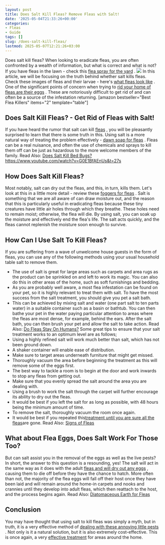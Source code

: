 ```yaml
---
layout: post
title: Does Salt Kill Fleas? Remove Fleas with Salt!
date: '2025-05-04T21:33:26+00:00'
categories:
- Fleas
- Guide
tags: []
slug: /does-salt-kill-fleas/
lastmod: 2025-05-07T12:21:26+03:00
---
```


Does salt kill fleas? When looking to eradicate fleas, you are often confronted by a wealth of information, but what is correct and what is not? If you have fleas in the lawn - check this
[flea spray for the yard](https://pestpolicy.com/best-flea-spray-for-yard/)
.
![](/assets/img/img/)
In this article, we will be focusing on the truth behind whether salt kills fleas. Check these images of fleas and their larvae - here's
[what fleas look like](https://pestpolicy.com/what-do-fleas-look-like/)
.
One of the significant points of concern when trying to
[rid your home of fleas are their eggs](https://pestpolicy.com/does-the-dryer-kill-fleas/)
. These are notoriously difficult to get rid of and can often be a source of the infestation returning.
[amazon bestseller="Best Flea Killers" items="2" template="table"]
## Does Salt Kill Fleas? - Get Rid of Fleas with Salt!
If you have heard the rumor that salt can kill
[fleas](http://ipm.ucanr.edu/PMG/PESTNOTES/pn7419.html)
, you will be pleasantly surprised to learn that there is some truth in this. Using salt is a more natural way of treating the problem effectively -
[dawn soap for fleas](https://pestpolicy.com/dawn-dish-soap-for-fleas/)
.
Fleas can be a real nuisance, and often the use of chemicals and sprays to kill them off can be just as hazardous to the more welcome members of the family. Read Also:
[Does Salt Kill Bed Bugs?](https://pestpolicy.com/does-salt-kill-bed-bugs/)
https://www.youtube.com/watch?v=G0E1BfAEnUs&t=27s
## How Does Salt Kill Fleas?
Most notably, salt can dry out the fleas, and this, in turn, kills them. Let's look at this in a little more detail - review these
[foggers for fleas](https://pestpolicy.com/best-fogger-for-fleas/)
.
Salt is something that we are all aware of can draw moisture out, and the reason that this is particularly useful in eradicating fleas because these tiny creatures have little air holes through which they breathe.
These holes need to remain moist; otherwise, the flea will die. By using salt, you can soak up the moisture and effectively end the flea's life. The salt acts quickly, and the fleas cannot replenish the moisture soon enough to survive.
## How Can I Use Salt To Kill Fleas?
If you are suffering from a wave of unwelcome house guests in the form of fleas, you can use any of the following methods using your usual household table salt to remove them.
- The use of salt is great for large areas such as carpets and area rugs as the product can be sprinkled on and left to work its magic. You can also do this in other areas of the home, such as soft furnishings and bedding.
- As you are probably well aware, a most flea infestation can be found on your pet, so it is highly relevant to treat them with salt. To have the most success from the salt treatment, you should give you pet a salt bath.
- This can be achieved by mixing salt and water (one part salt to ten parts water) in a suitable container such as a basin or bathtub.
You can then bathe your pet in the water paying particular attention to areas where the fleas are most dense, for example, behind the ears.
After the salt bath, you can then brush your pet and allow the salt to take action. Read Also:
[Do Fleas Stay On Humans?](https://pestpolicy.com/do-fleas-stay-on-humans/)
Some great tips to ensure that your salt treatment works to an optimum level are as follows;
- Using a highly refined salt will work much better than salt, which has not been ground down.
- A shaker container will enable ease of distribution.
- Make sure to target areas underneath furniture that might get missed.
- Thoroughly vacuum the area before beginning the treatment as this will remove some of the eggs first.
- The best way to tackle a room is to begin at the door and work inwards to stop any fleas from getting out.
- Make sure that you evenly spread the salt around the area you are dealing with.
- Using a brush to work the salt through the carpet will further encourage its ability to dry out the fleas.
- It would be best if you left the salt for as long as possible, with 48 hours being the minimum amount of time.
- To remove the salt, thoroughly vacuum the room once again.
- It would be best if you repeated this[treatment until you are sure all the fleas](https://pestpolicy.com/best-flea-treatment-for-cats/)are gone.
Read Also:
[Signs of Fleas](https://pestpolicy.com/how-to-tell-if-you-have-fleas/)
## What about Flea Eggs, Does Salt Work For Those Too?
But can salt assist you in the removal of the eggs as well as the live pests? In short, the answer to this question is a resounding, yes!
The salt will act in the same way as it does with the adult
[fleas and will dry out any eggs](https://pestpolicy.com/how-to-kill-flea-eggs/)
, causing them to die off before they have the chance to hatch.
More often than not, the majority of the flea eggs will fall off their host once they have been laid and will remain around the home-in carpets and nooks and crannies until they develop into adult fleas, which then reattach to the host, and the process begins again.
Read Also:
[Diatomaceous Earth for Fleas](https://pestpolicy.com/diatomaceous-earth-for-fleas/)
## Conclusion
You may have thought that using salt to kill fleas was simply a myth, but in truth, it is a very effective method of
[dealing with these annoying little pests](https://citybugs.tamu.edu/factsheets/biting-stinging/others/ent-3001/)
.
Not only is it a natural solution, but it is also extremely cost-effective. This is once again, a very
[effective treatment](https://pestpolicy.com/soil-treatment-for-termites/)
for areas around the home.
